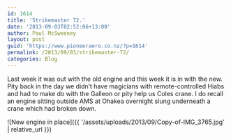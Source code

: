 ```yaml
---
id: 1614
title: 'Strikemaster 72.'
date: '2013-09-03T02:52:06+13:00'
author: Paul McSweeney
layout: post
guid: 'https://www.pioneeraero.co.nz/?p=1614'
permalink: /2013/09/03/strikemaster-72/
categories: Blog
---
```


Last week it was out with the old engine and this week it is in with the new. Pity back in the day we didn’t have magicians with remote-controlled Hiabs and had to make do with the Galleon or pity help us Coles crane. I do recall an engine sitting outside AMS at Ohakea overnight slung underneath a crane which had broken down.

![New engine in place]({{ '/assets/uploads/2013/09/Copy-of-IMG_3765.jpg' | relative_url }})
